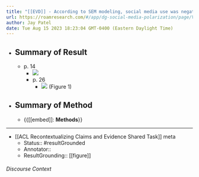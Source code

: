 ```yaml
---
title: "[[EVD]] - According to SEM modeling, social media use was negatively associated with a shift towards conservatism for  political neutrals, and positively associated with a shift towards liberalism - [[@leeDoesSocialMedia2018]]"
url: https://roamresearch.com/#/app/dg-social-media-polarization/page/VlBq9h_85
author: Jay Patel
date: Tue Aug 15 2023 18:23:04 GMT-0400 (Eastern Daylight Time)
---
```


- ## Summary of Result
    - p. 14
        - ![](https://firebasestorage.googleapis.com/v0/b/firescript-577a2.appspot.com/o/imgs%2Fapp%2Fdg-social-media-polarization%2FhskMAQ835U.49.17%20PM.png?alt=media&token=2d481950-7505-4854-86b9-5c8e152e7e97)
        - p. 26
            - ![](https://firebasestorage.googleapis.com/v0/b/firescript-577a2.appspot.com/o/imgs%2Fapp%2Fdg-social-media-polarization%2FpfDVS8XldU.51.01%20PM.png?alt=media&token=d82fcabc-7636-4699-bd41-2c90c38f96ae) (Figure 1)
- ## Summary of Method
    - {{[[embed]]: **Methods**}}
- ---
- [[ACL Recontextualizing Claims and Evidence Shared Task]] meta
    - Status:: #resultGrounded
    - Annotator::
    - ResultGrounding:: [[figure]]

###### Discourse Context



